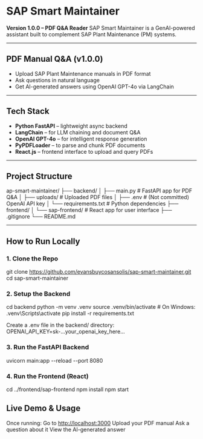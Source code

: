 # SAP Smart Maintainer

**Version 1.0.0 – PDF Q&A Reader**
SAP Smart Maintainer is a GenAI-powered assistant built to complement SAP Plant Maintenance (PM) systems.

---

## PDF Manual Q&A (v1.0.0)

- Upload SAP Plant Maintenance manuals in PDF format
- Ask questions in natural language
- Get AI-generated answers using OpenAI GPT-4o via LangChain

---

## Tech Stack

- **Python FastAPI** – lightweight async backend
- **LangChain** – for LLM chaining and document Q&A
- **OpenAI GPT-4o** – for intelligent response generation
- **PyPDFLoader** – to parse and chunk PDF documents
- **React.js** – frontend interface to upload and query PDFs

---

## Project Structure

ap-smart-maintainer/
├── backend/
│ ├── main.py # FastAPI app for PDF Q&A
│ ├── uploads/ # Uploaded PDF files
│ ├── .env # (Not committed) OpenAI API key
│ └── requirements.txt # Python dependencies
├── frontend/
│ └── sap-frontend/ # React app for user interface
├── .gitignore
└── README.md

---

## How to Run Locally

### 1. Clone the Repo

git clone <https://github.com/evansbuycosansolis/sap-smart-maintainer.git>
cd sap-smart-maintainer

### 2. Setup the Backend

cd backend
python -m venv .venv
source .venv/bin/activate      # On Windows: .venv\Scripts\activate
pip install -r requirements.txt

Create a .env file in the backend/ directory:
OPENAI_API_KEY=sk-...your_openai_key_here...

### 3. Run the FastAPI Backend

uvicorn main:app --reload --port 8080

### 4. Run the Frontend (React)

cd ../frontend/sap-frontend
npm install
npm start


## Live Demo & Usage

Once running:
Go to <http://localhost:3000>
Upload your PDF manual
Ask a question about it
View the AI-generated answer
